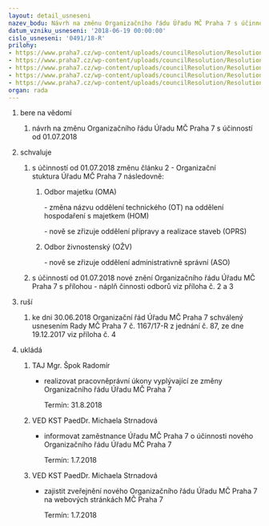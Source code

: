```yaml
---
layout: detail_usneseni
nazev_bodu: Návrh na změnu Organizačního řádu Úřadu MČ Praha 7 s účinností od 01.07.2018
datum_vzniku_usneseni: '2018-06-19 00:00:00'
cislo_usneseni: '0491/18-R'
prilohy:
- https://www.praha7.cz/wp-content/uploads/councilResolution/Resolutions/30028/export/duvodovazprava_zmenaOR_01072018~368764.doc
- https://www.praha7.cz/wp-content/uploads/councilResolution/Resolutions/30028/export/P2_OR_od01072018_upraveny_rezimzmen~368763.doc
- https://www.praha7.cz/wp-content/uploads/councilResolution/Resolutions/30028/export/P3_OR_od01072018_upraveny_FINAL~368762.doc
- https://www.praha7.cz/wp-content/uploads/councilResolution/Resolutions/30028/export/OR_od01012018_kezruseni~368761.doc
- https://www.praha7.cz/wp-content/uploads/councilResolution/Resolutions/30028/export/export~369238.pdf
organ: rada
---
```

<OL class=urzList_view id=urzList>
<LI class=urzClass1><SPAN name="1">bere na vědomí</SPAN> 
<OL class="urzOlClass decimal ">
<LI class=urzClass2 style="TEXT-ALIGN: left"><SPAN>
<P>návrh na změnu Organizačního řádu Úřadu MČ Praha 7 s účinností od 01.07.2018</P></SPAN></LI></OL></LI>
<LI class=urzClass1><SPAN name="24">schvaluje</SPAN> 
<OL class="urzOlClass decimal ">
<LI class=urzClass2 style="TEXT-ALIGN: left"><SPAN>
<P>s účinností od 01.07.2018 změnu článku 2 - Organizační stuktura&nbsp;Úřadu MČ Praha 7 následovně:</P></SPAN>
<OL class=urzUlClass>
<LI class=urzClass3 style="TEXT-ALIGN: left"><SPAN>
<P>Odbor majetku (OMA)</P>
<P>- změna názvu oddělení technického (OT) na oddělení hospodaření s majetkem (HOM)</P>
<P>-&nbsp;nově se zřizuje oddělení přípravy a realizace staveb (OPRS)&nbsp;</P></SPAN></LI>
<LI class=urzClass3 style="TEXT-ALIGN: left"><SPAN>
<P>Odbor živnostenský (OŽV)</P>
<P>- nově se zřizuje oddělení administrativně správní (ASO)</P></SPAN></LI></OL></LI>
<LI class=urzClass2 style="TEXT-ALIGN: left"><SPAN>
<P>s účinností od 01.07.2018 nové znění Organizačního řádu Úřadu MČ Praha 7 s přílohou - náplň činnosti odborů viz příloha č. 2 a 3</P></SPAN></LI></OL></LI>
<LI class=urzClass1><SPAN name="70">ruší</SPAN> 
<OL class="urzOlClass decimal ">
<LI class=urzClass2 style="TEXT-ALIGN: left"><SPAN>
<P>ke dni 30.06.2018 Organizační řád Úřadu MČ Praha 7 schválený usnesením Rady MČ Praha 7 č. 1167/17-R z jednání č. 87, ze dne 19.12.2017 viz příloha č. 4</P></SPAN></LI></OL></LI>
<LI class=urzClass1 id=urzUkoly><SPAN name="1">ukládá</SPAN>
<OL class=urzOlClass>
<LI class=urzClass2><SPAN>
<P>TAJ Mgr. Špok Radomír</P></SPAN>
<UL class=urzUlClass>
<LI class=urzClass3><SPAN>
<P>realizovat pracovněprávní úkony vyplývající ze změny Organizačního řádu Úřadu MČ Praha 7</P></SPAN><SPAN class=urzUkolTermin>Termín:&nbsp;31.8.2018</SPAN></LI></UL></LI>
<LI class=urzClass2><SPAN>
<P>VED KST PaedDr. Michaela Strnadová</P></SPAN>
<UL class=urzUlClass>
<LI class=urzClass3><SPAN>
<P>informovat zaměstnance Úřadu MČ Praha 7 o účinnosti nového Organizačního řádu Úřadu MČ Praha 7</P></SPAN><SPAN class=urzUkolTermin>Termín:&nbsp;1.7.2018</SPAN></LI></UL></LI>
<LI class=urzClass2><SPAN>
<P>VED KST PaedDr. Michaela Strnadová</P></SPAN>
<UL class=urzUlClass>
<LI class=urzClass3><SPAN>
<P>zajistit zveřejnění nového Organizačního řádu Úřadu MČ Praha 7 na webových stránkách MČ Praha 7</P></SPAN><SPAN class=urzUkolTermin>Termín:&nbsp;1.7.2018</SPAN></LI></UL></LI></OL></LI></OL>